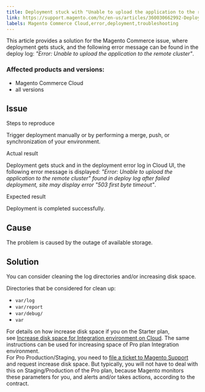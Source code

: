 ```yaml
---
title: Deployment stuck with "Unable to upload the application to the remote cluster" error
link: https://support.magento.com/hc/en-us/articles/360030662992-Deployment-stuck-with-Unable-to-upload-the-application-to-the-remote-cluster-error
labels: Magento Commerce Cloud,error,deployment,troubleshooting
---
```


<p>This article provides a solution for the Magento Commerce issue, where deployment gets stuck, and the following error message can be found in the deploy log: <em>"Error: Unable to upload the application to the remote cluster"</em>.</p>
<h3>Affected products and versions:</h3>
<ul>
<li>Magento Commerce Cloud</li>
<li>all versions</li>
</ul>
<h2>Issue</h2>
<p>Steps to reproduce</p>
<p>Trigger deployment manually or by performing a merge, push, or synchronization of your environment.</p>
<p>Actual result</p>
<p>Deployment gets stuck and in the deployment error log in Cloud UI, the following error message is displayed: <em>"Error: Unable to upload the application to the remote cluster" found in deploy log after failed deployment, site may display error "503 first byte timeout"</em>.</p>
<p>Expected result</p>
<p>Deployment is completed successfully.</p>
<h2>Cause</h2>
<p>The problem is caused by the outage of available storage. </p>
<h2>Solution</h2>
<p>You can consider cleaning the log directories and/or increasing disk space.</p>
<p>Directories that be considered for clean up:</p>
<ul>
<li><code>var/log</code></li>
<li><code>var/report</code></li>
<li><code>var/debug/</code></li>
<li><code>var</code></li>
</ul>
<p>For details on how increase disk space if you on the Starter plan, see <a href="https://support.magento.com/hc/en-us/articles/360005189554-Increase-disk-space-for-Integration-environment-on-Cloud">Increase disk space for Integration environment on Cloud</a>. The same instructions can be used for increasing space of Pro plan Integration environment.<br/> For Pro Production/Staging, you need to <a href="https://support.magento.com/hc/en-us/articles/360019088251-Submit-a-support-ticket">file a ticket to Magento Support</a> and request increase disk space. But typically, you will not have to deal with this on Staging/Production of the Pro plan, because Magento monitors these parameters for you, and alerts and/or takes actions, according to the contract.</p>